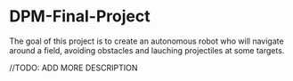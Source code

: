 # DPM-Final-Project

The goal of this project is to create an autonomous robot who will navigate around a field, avoiding obstacles and lauching projectiles at some targets.

//TODO: ADD MORE DESCRIPTION
